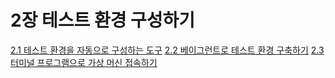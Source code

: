 # 2장 테스트 환경 구성하기

[2.1 테스트 환경을 자동으로 구성하는 도구](2.1.md)
[2.2 베이그런트로 테스트 환경 구축하기](2.2.md)
[2.3 터미널 프로그램으로 가상 머신 접속하기](2.3.md)